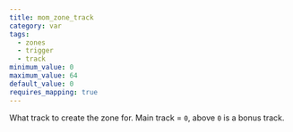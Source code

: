 ```yaml
---
title: mom_zone_track
category: var
tags:
  - zones
  - trigger
  - track
minimum_value: 0
maximum_value: 64
default_value: 0
requires_mapping: true
---
```


What track to create the zone for. Main track = `0`, above `0` is a bonus track.